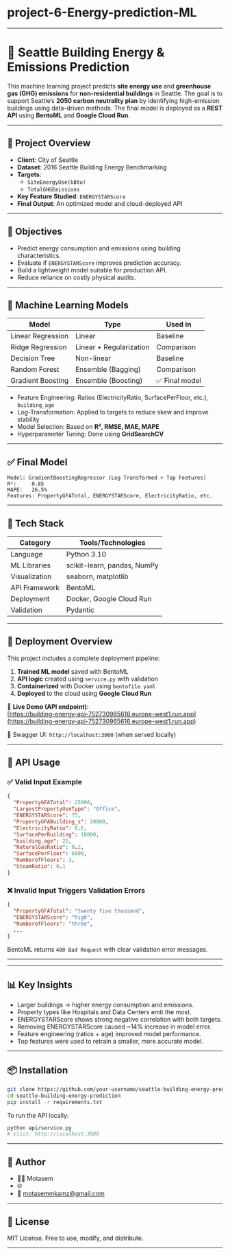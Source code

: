 # project-6-Energy-prediction-ML

---


# 🔋 Seattle Building Energy & Emissions Prediction

This machine learning project predicts **site energy use** and **greenhouse gas (GHG) emissions** for **non-residential buildings** in Seattle. The goal is to support Seattle’s **2050 carbon neutrality plan** by identifying high-emission buildings using data-driven methods. The final model is deployed as a **REST API** using **BentoML** and **Google Cloud Run**.

---

## 📌 Project Overview

- **Client**: City of Seattle  
- **Dataset**: 2016 Seattle Building Energy Benchmarking  
- **Targets**:  
  - `SiteEnergyUse(kBtu)`  
  - `TotalGHGEmissions`
- **Key Feature Studied**: `ENERGYSTARScore`
- **Final Output**: An optimized model and cloud-deployed API

---

## 🎯 Objectives

- Predict energy consumption and emissions using building characteristics.
- Evaluate if `ENERGYSTARScore` improves prediction accuracy.
- Build a lightweight model suitable for production API.
- Reduce reliance on costly physical audits.

---

## 🧠 Machine Learning Models

| Model              | Type        | Used in |
|-------------------|-------------|---------|
| Linear Regression | Linear      | Baseline |
| Ridge Regression  | Linear + Regularization | Comparison |
| Decision Tree     | Non-linear  | Baseline |
| Random Forest     | Ensemble (Bagging) | Comparison |
| Gradient Boosting | Ensemble (Boosting) | ✅ Final model |

- Feature Engineering: Ratios (ElectricityRatio, SurfacePerFloor, etc.), `building_age`
- Log-Transformation: Applied to targets to reduce skew and improve stability
- Model Selection: Based on **R², RMSE, MAE, MAPE**
- Hyperparameter Tuning: Done using **GridSearchCV**

---

## ✅ Final Model

```text
Model: GradientBoostingRegressor (Log Transformed + Top Features)
R²:     0.85  
MAPE:   26.5%  
Features: PropertyGFATotal, ENERGYSTARScore, ElectricityRatio, etc.
```

---

## 🧰 Tech Stack

| Category        | Tools/Technologies            |
|----------------|-------------------------------|
| Language       | Python 3.10                    |
| ML Libraries   | scikit-learn, pandas, NumPy    |
| Visualization  | seaborn, matplotlib            |
| API Framework  | BentoML                        |
| Deployment     | Docker, Google Cloud Run       |
| Validation     | Pydantic                       |

---

## 🚀 Deployment Overview

This project includes a complete deployment pipeline:

1. **Trained ML model** saved with BentoML
2. **API logic** created using `service.py` with validation
3. **Containerized** with Docker using `bentofile.yaml`
4. **Deployed** to the cloud using **Google Cloud Run**

🔗 **Live Demo (API endpoint)**:  
[https://building-energy-api-752730965616.europe-west1.run.app](https://building-energy-api-752730965616.europe-west1.run.app)

📘 Swagger UI: `http://localhost:3000` (when served locally)

---

## 🧪 API Usage

### ✅ Valid Input Example

```json
{
  "PropertyGFATotal": 25000,
  "LargestPropertyUseType": "Office",
  "ENERGYSTARScore": 75,
  "PropertyGFABuilding_s": 20000,
  "ElectricityRatio": 0.6,
  "SurfacePerBuilding": 18000,
  "building_age": 25,
  "NaturalGasRatio": 0.2,
  "SurfacePerFloor": 6000,
  "NumberofFloors": 3,
  "SteamRatio": 0.1
}
```

### ❌ Invalid Input Triggers Validation Errors

```json
{
  "PropertyGFATotal": "twenty five thousand",
  "ENERGYSTARScore": "high",
  "NumberofFloors": "three",
  ...
}
```

BentoML returns `400 Bad Request` with clear validation error messages.

---

---

## 📊 Key Insights

- Larger buildings → higher energy consumption and emissions.
- Property types like Hospitals and Data Centers emit the most.
- ENERGYSTARScore shows strong negative correlation with both targets.
- Removing ENERGYSTARScore caused ~14% increase in model error.
- Feature engineering (ratios + age) improved model performance.
- Top features were used to retrain a smaller, more accurate model.

---

## 📦 Installation

```bash
git clone https://github.com/your-username/seattle-building-energy-prediction.git
cd seattle-building-energy-prediction
pip install -r requirements.txt
```

To run the API locally:
```bash
python api/service.py
# Visit: http://localhost:3000
```

---

## 📝 Author

- 👨‍💻 Motasem 
- 🌐 
- 📧 motasemmkamz@gmail.com

---

## 📜 License

MIT License. Free to use, modify, and distribute.

---
```
